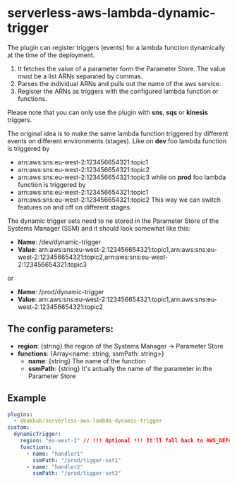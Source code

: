 # serverless-aws-lambda-dynamic-trigger

The plugin can register triggers (events) for a lambda function dynamically at the time of the deployment.
1. It fetches the value of a parameter form the Parameter Store. The value must be a list ARNs separated by commas.
2. Parses the individual ARNs and pulls out the name of the aws service.
3. Register the ARNs as triggers with the configured lambda function or functions.

Please note that you can only use the plugin with **sns**, **sqs** or **kinesis** triggers.

The original idea is to make the same lambda function triggered by different events on different environments (stages).
Like on **dev** foo lambda function is triggered by
- arn:aws:sns:eu-west-2:123456654321:topic1
- arn:aws:sns:eu-west-2:123456654321:topic2
- arn:aws:sns:eu-west-2:123456654321:topic3
while on **prod** foo lambda function is triggered by
- arn:aws:sns:eu-west-2:123456654321:topic1
- arn:aws:sns:eu-west-2:123456654321:topic2
This way we can switch features on and off on different stages.

The dynamic trigger sets need to ne stored in the Parameter Store of the Systems Manager (SSM) and it should look somewhat like this:

- **Name**: /dev/dynamic-trigger
- **Value**: arn:aws:sns:eu-west-2:123456654321:topic1,arn:aws:sns:eu-west-2:123456654321:topic2,arn:aws:sns:eu-west-2:123456654321:topic3

or

- **Name**: /prod/dynamic-trigger
- **Value**: arn:aws:sns:eu-west-2:123456654321:topic1,arn:aws:sns:eu-west-2:123456654321:topic2

## The config parameters:
- **region**: {string} the region of the Systems Manager -> Parameter Store
- **functions**: {Array<name: string, ssmPath: string>}
  - **name**: {string} The name of the function
  - **ssmPath**: {string} It's actually the name of the parameter in the Parameter Store

## Example
```yml
plugins:
  - @kakkuk/serverless-aws-lambda-dynamic-trigger
custom:
  dynamicTrigger:
    region: "eu-west-2" // !!! Optional !!! It'll fall back to AWS_DEFAULT_REGION if it's not set
    functions:
      - name: "handler1"
        ssmPath: "/prod/tigger-set1"
      - name: "handler2"
        ssmPath: "/prod/tigger-set2"
```
